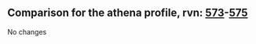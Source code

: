 ## Comparison for the athena profile, rvn: [573](https://github.com/PRO100KatYT/FortniteProfileRevisions/tree/main/profiles/athena/573%20athena.json)-[575](https://github.com/PRO100KatYT/FortniteProfileRevisions/tree/main/profiles/athena/575%20athena.json)

No changes
